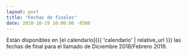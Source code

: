```yaml
---
layout: post
title: "Fechas de finales"
date: 2018-10-19 10:00:00 -0300
---
```


Están disponibles en [el calendario]({{ 'calendario' | relative_url }}) las fechas de final para el llamado de Diciembre 2018/Febrero 2019. 
